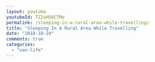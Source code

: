 ```yaml
---
layout: youtube
youtubeId: TZ2uHS6CTMo
permalink: /sleeping-in-a-rural-area-while-travelling/
title: "Sleeping In A Rural Area While Travelling"
date: "2018-10-24"
comments: true
categories: 
  - "van-life"
---
```

